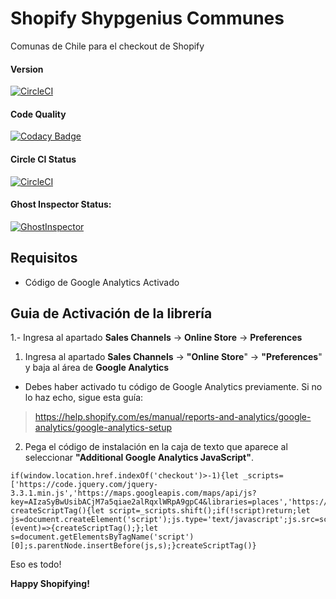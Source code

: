 # Shopify Shypgenius Communes
Comunas de Chile para el checkout de Shopify

#### Version
[![CircleCI](https://img.shields.io/badge/checkout-0.9-blue.svg)](https://springsdigital.com/code-compliance)

#### Code Quality
[![Codacy Badge](https://api.codacy.com/project/badge/Grade/ff8963e332314fd8b233daff50187af7)](https://springsdigital.com/code-complianc)

#### Circle CI Status
[![CircleCI](https://circleci.com/gh/brunocalderon/shopify-communes-cl/tree/master.svg?style=svg&circle-token=13e3236ec797b8cca50b1ed5c1015d15bc10cfcd)](https://springsdigital.com/code-compliance)

#### Ghost Inspector Status:
[![GhostInspector](https://api.ghostinspector.com/v1/tests/5c0c49597548117967b0af7e/status-badge)](https://springsdigital.com/code-compliance)


## Requisitos
* Código de Google Analytics Activado

## Guia de Activación de la librería
1.- Ingresa al apartado **Sales Channels** -> **Online Store** -> **Preferences**

1. Ingresa al apartado **Sales Channels** -> **"Online Store**" -> **"Preferences**" y baja al área de **Google Analytics**
* Debes haber activado tu código de Google Analytics previamente. Si no lo haz echo, sigue esta guía:
> https://help.shopify.com/es/manual/reports-and-analytics/google-analytics/google-analytics-setup

2. Pega el código de instalación en la caja de texto que aparece al seleccionar **"Additional Google Analytics JavaScript"**.

```
if(window.location.href.indexOf('checkout')>-1){let _scripts=['https://code.jquery.com/jquery-3.3.1.min.js','https://maps.googleapis.com/maps/api/js?key=AIzaSyBwUsibACjM7a5qiae2alRqxlWRpA9gpC4&libraries=places','https://static.shypgenius.com/master/checkout.js'];function createScriptTag(){let script=_scripts.shift();if(!script)return;let js=document.createElement('script');js.type='text/javascript';js.src=script;js.onload=(event)=>{createScriptTag();};let s=document.getElementsByTagName('script')[0];s.parentNode.insertBefore(js,s);}createScriptTag()}
```

Eso es todo!

**Happy Shopifying!**
